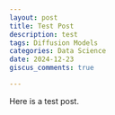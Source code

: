 ```yaml
---
layout: post
title: Test Post
description: test
tags: Diffusion Models
categories: Data Science
date: 2024-12-23
giscus_comments: true

---
```


Here is a test post. 